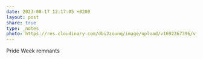 ```yaml
---
date: 2023-08-17 12:17:05 +0200
layout: post
share: true
type: _notes
photo: https://res.cloudinary.com/dbi2zounq/image/upload/v1692267396/vjz44eliyz9loikhh7ub.jpg
---
```

Pride Week remnants

